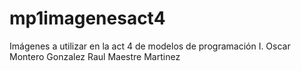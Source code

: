 # mp1imagenesact4
Imágenes a utilizar en la act 4 de modelos de programación I.
Oscar Montero Gonzalez
Raul Maestre Martinez

